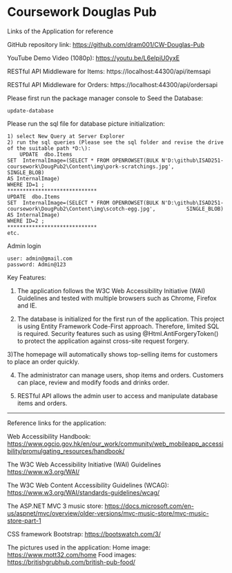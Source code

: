 Coursework Douglas Pub
==================

Links of the Application for reference

GitHub repository link: 
https://github.com/dram001/CW-Douglas-Pub

YouTube Demo Video (1080p):
https://youtu.be/L6eIpiU0yxE

RESTful API Middleware for Items:
https://localhost:44300/api/itemsapi

RESTful API Middleware for Orders:
https://localhost:44300/api/ordersapi

Please first run the package manager console to Seed the Database: 

    update-database
	
Please run the sql file for database picture initialization: 

    1) select New Query at Server Explorer
    2) run the sql queries (Please see the sql folder and revise the drive of the suitable path *D:\): 
    	UPDATE  dbo.Items   
	SET  InternalImage=(SELECT * FROM OPENROWSET(BULK N'D:\github\ISAD251-coursework\DougPub2\Content\img\pork-scratchings.jpg', 		SINGLE_BLOB) 
	AS InternalImage)
	WHERE ID=1 ;
	*****************************
	UPDATE  dbo.Items   
	SET  InternalImage=(SELECT * FROM OPENROWSET(BULK N'D:\github\ISAD251-coursework\DougPub2\Content\img\scotch-egg.jpg', 			SINGLE_BLOB) 
	AS InternalImage)
	WHERE ID=2 ;
	*****************************
	etc.

Admin login

    user: admin@gmail.com
    password: Admin@123    

Key Features:

1) The application follows the W3C Web Accessibility Initiative (WAI) Guidelines and tested with multiple browsers such as Chrome, Firefox and IE.

2) The database is initialized for the first run of the application. This project is using Entity Framework Code-First approach. Therefore, limited SQL is required. Security features such as using @Html.AntiForgeryToken() to protect the application against cross-site request forgery.

3)The homepage will automatically shows top-selling items for customers to place an order quickly. 

4) The administrator can manage users, shop items and orders. Customers can place, review and modify foods and drinks order.

5) RESTful API allows the admin user to access and manipulate database items and orders.

******************************************
Reference links for the application:

Web Accessibility Handbook:
https://www.ogcio.gov.hk/en/our_work/community/web_mobileapp_accessibility/promulgating_resources/handbook/

The W3C Web Accessibility Initiative (WAI) Guidelines 
https://www.w3.org/WAI/

The W3C Web Content Accessibility Guidelines (WCAG):
https://www.w3.org/WAI/standards-guidelines/wcag/

The ASP.NET MVC 3 music store: 
https://docs.microsoft.com/en-us/aspnet/mvc/overview/older-versions/mvc-music-store/mvc-music-store-part-1

CSS framework Bootstrap:
https://bootswatch.com/3/

The pictures used in the application:
Home image:
https://www.mott32.com/home
Food images: 
https://britishgrubhub.com/british-pub-food/


